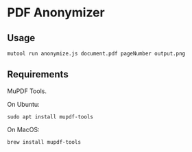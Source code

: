 # PDF Anonymizer

## Usage
```
mutool run anonymize.js document.pdf pageNumber output.png
```

## Requirements
MuPDF Tools.

On Ubuntu:
```
sudo apt install mupdf-tools
```

On MacOS:
```
brew install mupdf-tools
```
